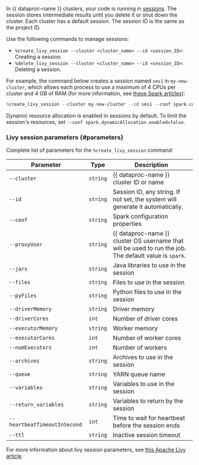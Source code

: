 In {{ dataproc-name }} clusters, your code is running in [sessions](https://livy.incubator.apache.org/docs/latest/rest-api.html#session). The session stores intermediate results until you delete it or shut down the cluster. Each cluster has a default session. The session ID is the same as the project ID.

Use the following commands to manage sessions:
* `%create_livy_session --cluster <cluster_name> --id <session_ID>`: Creating a session.
* `%delete_livy_session --cluster <cluster_name> --id <session_ID>`: Deleting a session.

For example, the command below creates a session named `ses1` in `my-new-cluster`, which allows each process to use a maximum of 4 CPUs per cluster and 4 GB of RAM (for more information, see [these Spark articles](https://spark.apache.org/docs/latest/configuration.html)):

```python
%create_livy_session --cluster my-new-cluster --id ses1 --conf spark.cores.max=4 --conf spark.executor.memory=4g
```

Dynamic resource allocation is enabled in sessions by default. To limit the session's resources, set `--conf spark.dynamicAllocation.enabled=false`.

### Livy session parameters {#parameters}

Complete list of parameters for the `%create_livy_session` command:

| Parameter                     | Type      | Description                                   |
|------------------------------|----------|--------------------------------------------|
| `--cluster`                  | `string` | {{ dataproc-name }} cluster ID or name |
| `--id`                       | `string` | Session ID, any string. If not set, the system will generate it automatically. |
| `--conf`                     | `string` | Spark configuration properties                |
| `--proxyUser`                | `string` | {{ dataproc-name }} cluster OS username that will be used to run the job. The default value is `spark`. |
| `--jars`                     | `string` | Java libraries to use in the session |
| `--files`                    | `string` | Files to use in the session           |
| `--pyFiles`                  | `string` | Python files to use in the session    |
| `--driverMemory`             | `string` | Driver memory                      |
| `--driverCores`              | `int`    | Number of driver cores               |
| `--executorMemory`           | `string` | Worker memory          |
| `--executorCores`            | `int`    | Number of worker cores      |
| `--numExecutors`             | `int`    | Number of workers          |
| `--archives`                 | `string` | Archives to use in the session          |
| `--queue`                    | `string` | YARN queue name                      |
| `--variables`                | `string` | Variables to use in the session      |
| `--return_variables`         | `string` | Variables to return by the session  |
| `--heartbeatTimeoutInSecond` | `int`    | Time to wait for heartbeat before the session ends     |
| `--ttl`                      | `string` | Inactive session timeout          |

For more information about livy session parameters, see [this Apache Livy article](https://livy.incubator.apache.org/docs/latest/rest-api.html).

